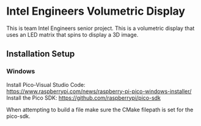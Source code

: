 # Intel Engineers Volumetric Display
 This is team Intel Engineers senior project. This is a volumetric display that uses an LED matrix that spins to display a 3D image.

## Installation Setup
### Windows
Install Pico-Visual Studio Code: https://www.raspberrypi.com/news/raspberry-pi-pico-windows-installer/
Install the Pico SDK: https://github.com/raspberrypi/pico-sdk

When attempting to build a file make sure the CMake filepath is set for the pico-sdk.